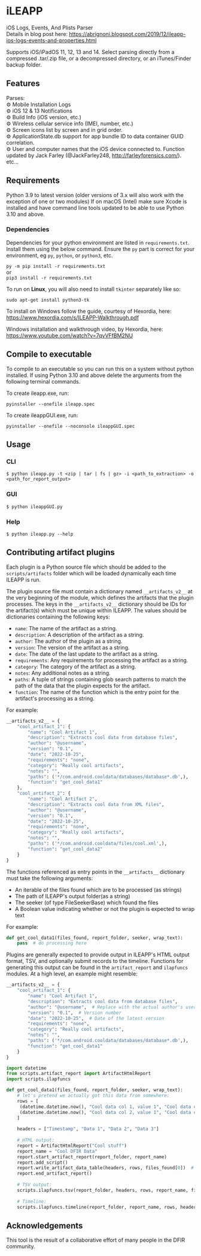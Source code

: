 # iLEAPP

iOS Logs, Events, And Plists Parser  
Details in blog post here: https://abrignoni.blogspot.com/2019/12/ileapp-ios-logs-events-and-properties.html

Supports iOS/iPadOS 11, 12, 13 and 14.
Select parsing directly from a compressed .tar/.zip file, or a decompressed directory, or an iTunes/Finder backup folder.

## Features

Parses:  
⚙️ Mobile Installation Logs  
⚙️ iOS 12 & 13 Notifications  
⚙️ Build Info (iOS version, etc.)  
⚙️ Wireless cellular service info (IMEI, number, etc.)  
⚙️ Screen icons list by screen and in grid order.  
⚙️ ApplicationState.db support for app bundle ID to data container GUID correlation.   
⚙️ User and computer names that the iOS device connected to. Function updated by Jack Farley (@JackFarley248, http://farleyforensics.com/).  
etc...

## Requirements

Python 3.9 to latest version (older versions of 3.x will also work with the exception of one or two modules)
If on macOS (Intel) make sure Xcode is installed and have command line tools updated to be able to use Python 3.10 and above.

### Dependencies

Dependencies for your python environment are listed in `requirements.txt`. Install them using the below command. Ensure 
the `py` part is correct for your environment, eg `py`, `python`, or `python3`, etc. 

`py -m pip install -r requirements.txt`  
or  
 `pip3 install -r requirements.txt`

To run on **Linux**, you will also need to install `tkinter` separately like so:

`sudo apt-get install python3-tk`

To install on Windows follow the guide, courtesy of Hexordia, here:
https://www.hexordia.com/s/ILEAPP-Walkthrough.pdf

Windows installation and walkthrough video, by Hexordia, here:
https://www.youtube.com/watch?v=7qvVFfBM2NU

## Compile to executable

To compile to an executable so you can run this on a system without python installed.
If using Python 3.10 and above delete the arguments from the following terminal commands.

To create ileapp.exe, run:

```
pyinstaller --onefile ileapp.spec
```

To create ileappGUI.exe, run:

```
pyinstaller --onefile --noconsole ileappGUI.spec
```

## Usage

### CLI

```
$ python ileapp.py -t <zip | tar | fs | gz> -i <path_to_extraction> -o <path_for_report_output>
```

### GUI

```
$ python ileappGUI.py 
```

### Help

```
$ python ileapp.py --help
```

## Contributing artifact plugins

Each plugin is a Python source file which should be added to the `scripts/artifacts` folder which will be loaded dynamically each time ILEAPP is run.

The plugin source file must contain a dictionary named `__artifacts_v2__` at the very beginning of the module, which defines the artifacts that the plugin processes. The keys in the `__artifacts_v2__` dictionary should be IDs for the artifact(s) which must be unique within ILEAPP. The values should be dictionaries containing the following keys:

- `name`: The name of the artifact as a string.
- `description`: A description of the artifact as a string.
- `author`: The author of the plugin as a string.
- `version`: The version of the artifact as a string.
- `date`: The date of the last update to the artifact as a string.
- `requirements`: Any requirements for processing the artifact as a string.
- `category`: The category of the artifact as a string.
- `notes`: Any additional notes as a string.
- `paths`: A tuple of strings containing glob search patterns to match the path of the data that the plugin expects for the artifact.
- `function`: The name of the function which is the entry point for the artifact's processing as a string.

For example:

```python
__artifacts_v2__ = {
    "cool_artifact_1": {
        "name": "Cool Artifact 1",
        "description": "Extracts cool data from database files",
        "author": "@username",
        "version": "0.1",
        "date": "2022-10-25",
        "requirements": "none",
        "category": "Really cool artifacts",
        "notes": "",
        "paths": ('*/com.android.cooldata/databases/database*.db',),
        "function": "get_cool_data1"
    },
    "cool_artifact_2": {
        "name": "Cool Artifact 2",
        "description": "Extracts cool data from XML files",
        "author": "@username",
        "version": "0.1",
        "date": "2022-10-25",
        "requirements": "none",
        "category": "Really cool artifacts",
        "notes": "",
        "paths": ('*/com.android.cooldata/files/cool.xml',),
        "function": "get_cool_data2"
    }
}
```

The functions referenced as entry points in the `__artifacts__` dictionary must take the following arguments:

* An iterable of the files found which are to be processed (as strings)
* The path of ILEAPP's output folder(as a string)
* The seeker (of type FileSeekerBase) which found the files
* A Boolean value indicating whether or not the plugin is expected to wrap text

For example:

```python
def get_cool_data1(files_found, report_folder, seeker, wrap_text):
    pass  # do processing here
```

Plugins are generally expected to provide output in ILEAPP's HTML output format, TSV, and optionally submit records to 
the timeline. Functions for generating this output can be found in the `artifact_report` and `ilapfuncs` modules. 
At a high level, an example might resemble:

```python
__artifacts_v2__ = {
    "cool_artifact_1": {
        "name": "Cool Artifact 1",
        "description": "Extracts cool data from database files",
        "author": "@username",  # Replace with the actual author's username or name
        "version": "0.1",  # Version number
        "date": "2022-10-25",  # Date of the latest version
        "requirements": "none",
        "category": "Really cool artifacts",
        "notes": "",
        "paths": ('*/com.android.cooldata/databases/database*.db',),
        "function": "get_cool_data1"
    }
}

import datetime
from scripts.artifact_report import ArtifactHtmlReport
import scripts.ilapfuncs

def get_cool_data1(files_found, report_folder, seeker, wrap_text):
    # let's pretend we actually got this data from somewhere:
    rows = [
     (datetime.datetime.now(), "Cool data col 1, value 1", "Cool data col 1, value 2", "Cool data col 1, value 3"),
     (datetime.datetime.now(), "Cool data col 2, value 1", "Cool data col 2, value 2", "Cool data col 2, value 3"),
    ]
    
    headers = ["Timestamp", "Data 1", "Data 2", "Data 3"]
    
    # HTML output:
    report = ArtifactHtmlReport("Cool stuff")
    report_name = "Cool DFIR Data"
    report.start_artifact_report(report_folder, report_name)
    report.add_script()
    report.write_artifact_data_table(headers, rows, files_found[0])  # assuming only the first file was processed
    report.end_artifact_report()
    
    # TSV output:
    scripts.ilapfuncs.tsv(report_folder, headers, rows, report_name, files_found[0])  # assuming first file only
    
    # Timeline:
    scripts.ilapfuncs.timeline(report_folder, report_name, rows, headers)

```

## Acknowledgements

This tool is the result of a collaborative effort of many people in the DFIR community.
